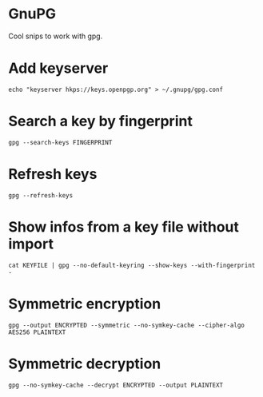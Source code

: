 # GnuPG

Cool snips to work with gpg.

Add keyserver
===

```
echo "keyserver hkps://keys.openpgp.org" > ~/.gnupg/gpg.conf
```

Search a key by fingerprint
===

```
gpg --search-keys FINGERPRINT
```

Refresh keys
===

```
gpg --refresh-keys
```

Show infos from a key file without import
===

```
cat KEYFILE | gpg --no-default-keyring --show-keys --with-fingerprint -
```

Symmetric encryption
===

```
gpg --output ENCRYPTED --symmetric --no-symkey-cache --cipher-algo AES256 PLAINTEXT
```

Symmetric decryption
===

```
gpg --no-symkey-cache --decrypt ENCRYPTED --output PLAINTEXT
```
